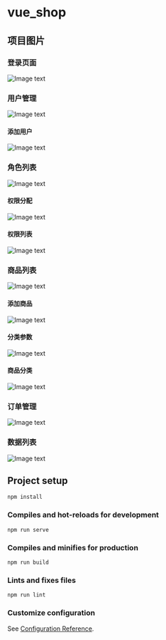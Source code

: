 # vue_shop

## 项目图片

### 登录页面

![Image text](https://github.com/never9920/vue_shop/blob/main/src/assets/vue_shop.png)

### 用户管理

![Image text](https://github.com/never9920/vue_shop/blob/main/src/assets/2.png)

#### 添加用户

![Image text](https://github.com/never9920/vue_shop/blob/main/src/assets/3.png)

### 角色列表

![Image text](https://github.com/never9920/vue_shop/blob/main/src/assets/4.png)

#### 权限分配

![Image text](https://github.com/never9920/vue_shop/blob/main/src/assets/5.png)

#### 权限列表

![Image text](https://github.com/never9920/vue_shop/blob/main/src/assets/6.png)

### 商品列表

![Image text](https://github.com/never9920/vue_shop/blob/main/src/assets/6.0.png)

#### 添加商品

![Image text](https://github.com/never9920/vue_shop/blob/main/src/assets/7.png)

#### 分类参数

![Image text](https://github.com/never9920/vue_shop/blob/main/src/assets/8.png)

#### 商品分类

![Image text](https://github.com/never9920/vue_shop/blob/main/src/assets/9.png)

### 订单管理

![Image text](https://github.com/never9920/vue_shop/blob/main/src/assets/10.png)

### 数据列表

![Image text](https://github.com/never9920/vue_shop/blob/main/src/assets/11.png)

## Project setup
```
npm install
```

### Compiles and hot-reloads for development
```
npm run serve
```

### Compiles and minifies for production
```
npm run build
```

### Lints and fixes files
```
npm run lint
```

### Customize configuration
See [Configuration Reference](https://cli.vuejs.org/config/).
